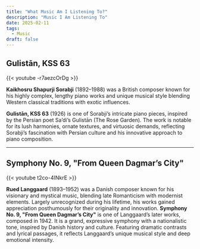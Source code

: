 ```yaml
---
title: "What Music Am I Listening To?"
description: "Music I Am Listening To"
date: 2025-02-11
tags:
  - Music
draft: false
---
```


## Gulistān, KSS 63
{{< youtube -r7aezcOrDg >}}

**Kaikhosru Shapurji Sorabji** (1892–1988) was a British composer known for his highly complex, lengthy piano works and unique musical style blending Western classical traditions with exotic influences.

**Gulistān, KSS 63** (1926) is one of Sorabji’s intricate piano pieces, inspired by the Persian poet Sa’di’s Gulistān (The Rose Garden). The work is notable for its lush harmonies, ornate textures, and virtuosic demands, reflecting Sorabji’s fascination with Persian culture and his innovative approach to piano composition.

---

## Symphony No. 9, "From Queen Dagmar’s City"
{{< youtube t2co-4INkrE >}}

**Rued Langgaard** (1893–1952) was a Danish composer known for his visionary and mystical music, blending late Romanticism with modernist elements. Largely unrecognized during his lifetime, his works gained appreciation posthumously for their originality and innovation.
**Symphony No. 9, "From Queen Dagmar’s City"** is one of Langgaard’s later works, composed in 1942. It is a grand, expressive symphony with a nationalistic tone, inspired by Danish history and culture. Featuring dramatic contrasts and lyrical passages, it reflects Langgaard’s unique musical style and deep emotional intensity.
